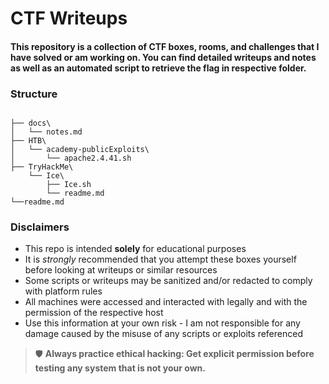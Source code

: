 CTF Writeups
============

#### This repository is a collection of CTF boxes, rooms, and challenges that I have solved or am working on. You can find detailed writeups and notes as well as an automated script to retrieve the flag in respective folder.


### Structure

```

├── docs\
│   └── notes.md
├── HTB\
│   └── academy-publicExploits\
│       └── apache2.4.41.sh
├── TryHackMe\
    └── Ice\
        ├── Ice.sh
        └── readme.md
└──readme.md
```

### Disclaimers

- This repo is intended **solely** for educational purposes
- It is *strongly* recommended that you attempt these boxes yourself before looking at writeups or similar resources
- Some scripts or writeups may be sanitized and/or redacted to comply with platform rules
- All machines were accessed and interacted with legally and with the permission of the respective host
- Use this information at your own risk - I am not responsible for any damage caused by the misuse of any scripts or exploits referenced

> 🛡️ **Always practice ethical hacking: Get explicit permission before testing any system that is not your own.**
